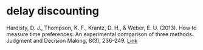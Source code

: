# delay discounting

Hardisty, D. J., Thompson, K. F., Krantz, D. H., & Weber, E. U. (2013). How to measure time preferences: An experimental comparison of three methods. Judgment and Decision Making, 8(3), 236-249. [Link](http://journal.sjdm.org/12/12209/jdm12209.html)

